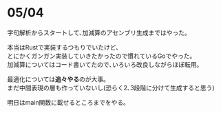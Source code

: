 # 05/04

字句解析からスタートして､加減算のアセンブリ生成まではやった｡

本当はRustで実装するつもりでいたけど､  
とにかくガンガン実装していきたかったので慣れているGoでやった｡  
加減算についてはコード書いてたので､いろいろ改良しながらほぼ転用｡

最適化については**追々やる**のが大事｡  
まだ中間表現の層も作っていないし(恐らく2､3段階に分けて生成すると思う)

明日はmain関数に載せるところまでをやる｡
